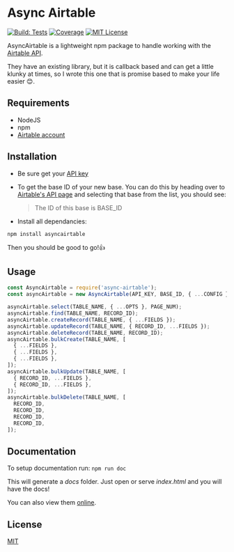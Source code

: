 # Async Airtable

[![Build: Tests](https://img.shields.io/github/workflow/status/GV14982/async-airtable/Tests?label=Tests&logo=jest&logoColor=white&style=flat)](https://github.com/gv14982/async-airtable/actions)
[![Coverage](https://img.shields.io/coveralls/github/GV14982/async-airtable?logo=coveralls&logoColor=white&style=flat)](https://coveralls.io/github/GV14982/async-airtable?branch=master)
[![MIT License](https://img.shields.io/github/license/GV14982/async-airtable?style=flat)](LICENSE.md)

AsyncAirtable is a lightweight npm package to handle working with the [Airtable API](https://airtable.com/api).

They have an existing library, but it is callback based and can get a little klunky at times, so I wrote this one that is promise based to make your life easier 😊.

## Requirements

- NodeJS
- npm
- [Airtable account](https://airtable.com/signup)

## Installation

- Be sure get your [API key](https://support.airtable.com/hc/en-us/articles/219046777-How-do-I-get-my-API-key-)

- To get the base ID of your new base. You can do this by heading over to [Airtable's API page](https://airtable.com/api) and selecting that base from the list, you should see:

  > The ID of this base is BASE_ID

- Install all dependancies:

```
npm install asyncairtable
```

Then you should be good to go!👍

## Usage

```javascript
const AsyncAirtable = require('async-airtable');
const asyncAirtable = new AsyncAirtable(API_KEY, BASE_ID, { ...CONFIG });

asyncAirtable.select(TABLE_NAME, { ...OPTS }, PAGE_NUM);
asyncAirtable.find(TABLE_NAME, RECORD_ID);
asyncAirtable.createRecord(TABLE_NAME, { ...FIELDS });
asyncAirtable.updateRecord(TABLE_NAME, { RECORD_ID, ...FIELDS });
asyncAirtable.deleteRecord(TABLE_NAME, RECORD_ID);
asyncAirtable.bulkCreate(TABLE_NAME, [
  { ...FIELDS },
  { ...FIELDS },
  { ...FIELDS },
]);
asyncAirtable.bulkUpdate(TABLE_NAME, [
  { RECORD_ID, ...FIELDS },
  { RECORD_ID, ...FIELDS },
]);
asyncAirtable.bulkDelete(TABLE_NAME, [
  RECORD_ID,
  RECORD_ID,
  RECORD_ID,
  RECORD_ID,
]);
```

## Documentation

To setup documentation run:
`npm run doc`

This will generate a _docs_ folder. Just open or serve _index.html_ and you will have the docs!

You can also view them [online](https://asyncairtable.com).

## License

[MIT](https://choosealicense.com/licenses/mit/)
